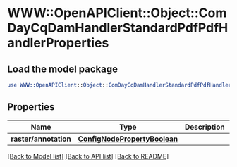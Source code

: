 # WWW::OpenAPIClient::Object::ComDayCqDamHandlerStandardPdfPdfHandlerProperties

## Load the model package
```perl
use WWW::OpenAPIClient::Object::ComDayCqDamHandlerStandardPdfPdfHandlerProperties;
```

## Properties
Name | Type | Description | Notes
------------ | ------------- | ------------- | -------------
**raster/annotation** | [**ConfigNodePropertyBoolean**](ConfigNodePropertyBoolean.md) |  | [optional] 

[[Back to Model list]](../README.md#documentation-for-models) [[Back to API list]](../README.md#documentation-for-api-endpoints) [[Back to README]](../README.md)


